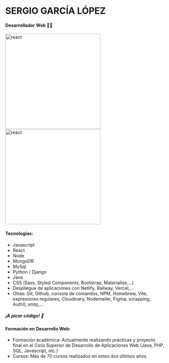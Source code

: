 # SERGIO GARCÍA LÓPEZ

#### Desarrollador Web 👨‍💻

<img src="https://res.cloudinary.com/dy9zlaudk/image/upload/v1727197600/react.png" alt="react" height="300"/> <img src="https://res.cloudinary.com/dy9zlaudk/image/upload/v1727198298/nodejs.png" alt="react" height="300"/>


#### Tecnologías:

- Javascript
- React
- Node
- MongoDB
- MySql
- Python / Django
- Java
- CSS (Sass, Styled Components, Bootstrap, Materialize,...)
- Despliegue de aplicaciones con Netlify, Railway, Vercel,...
- Otras: Git, Github, consola de comandos, NPM, Homebrew, Vite, expresiones regulares, Cloudinary, Nodemailer, Figma, scrapping, Auth0, smtp,...

##### ¡A picar código! 💪

#### Formación en Desarrollo Web: 
- Formación académica: Actualmente realizando prácticas y proyecto final en el Ciclo Superior de Desarrollo de Aplicaciones Web (Java, PHP, SQL, Javascript, etc.)
- Cursos: Más de 70 cursos realizados en estos dos últimos años.

